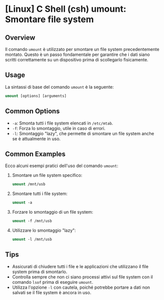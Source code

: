 # [Linux] C Shell (csh) umount: Smontare file system

## Overview
Il comando `umount` è utilizzato per smontare un file system precedentemente montato. Questo è un passo fondamentale per garantire che i dati siano scritti correttamente su un dispositivo prima di scollegarlo fisicamente.

## Usage
La sintassi di base del comando `umount` è la seguente:

```csh
umount [options] [arguments]
```

## Common Options
- `-a`: Smonta tutti i file system elencati in `/etc/mtab`.
- `-f`: Forza lo smontaggio, utile in caso di errori.
- `-l`: Smontaggio "lazy", che permette di smontare un file system anche se è attualmente in uso.

## Common Examples
Ecco alcuni esempi pratici dell'uso del comando `umount`:

1. Smontare un file system specifico:
   ```csh
   umount /mnt/usb
   ```

2. Smontare tutti i file system:
   ```csh
   umount -a
   ```

3. Forzare lo smontaggio di un file system:
   ```csh
   umount -f /mnt/usb
   ```

4. Utilizzare lo smontaggio "lazy":
   ```csh
   umount -l /mnt/usb
   ```

## Tips
- Assicurati di chiudere tutti i file e le applicazioni che utilizzano il file system prima di smontarlo.
- Controlla sempre che non ci siano processi attivi sul file system con il comando `lsof` prima di eseguire `umount`.
- Utilizza l'opzione `-l` con cautela, poiché potrebbe portare a dati non salvati se il file system è ancora in uso.
